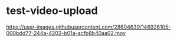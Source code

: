 # test-video-upload

https://user-images.githubusercontent.com/28604639/146926105-000bdd77-244a-4202-b01a-acfb8b40aa02.mov

